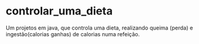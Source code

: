 # controlar_uma_dieta
Um projetos em java, que controla uma dieta, realizando queima (perda) e ingestão(calorias ganhas) de calorias numa refeição.
